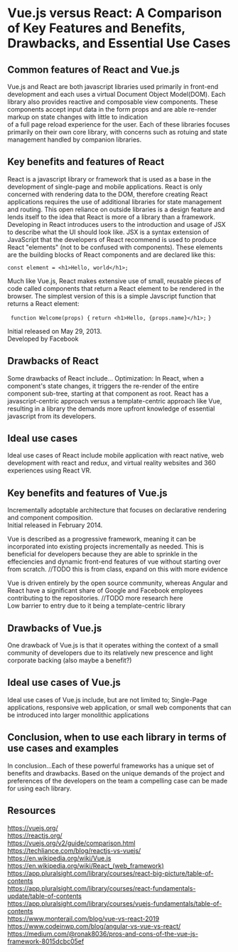 # Vue.js versus React: A Comparison of Key Features and Benefits, Drawbacks, and Essential Use Cases  

## Common features of React and Vue.js
Vue.js and React are both javascript libraries used primarily in front-end development and each uses a virtual Document Object Model(DOM). 
Each library also provides reactive and composable view components. These components accept input data in the form props and are able re-render markup on state changes with little to indication  
of a full page reload experience for the user. Each of these libraries focuses primarily on their own core library, with concerns such as rotuing and state management handled by companion libraries.

## Key benefits and features of React
React is a javascript library or framework that is used as a base in the development of single-page and mobile applications. React is only concerned with rendering data to the DOM, therefore creating React applications requires the use of additional libraries for state management and routing. This open reliance on outside libraries is a design feature and lends itself to the idea that React is more of a library than a framework. Developing in React introduces users to the introduction and usage of JSX to describe what the UI should look like. JSX is a syntax extension of JavaScript that the developers of React recommend is used to produce React "elements" (not to be confused with components). These elements are the building blocks of React components and are declared like this:   

```const element = <h1>Hello, world</h1>;```

Much like Vue.js, React makes extensive use of small, reusable pieces of code called components that return a React element to be rendered in the browser. The simplest version of this is a simple Javscript  function that returns a React element: 

``` function Welcome(props) {```
```return <h1>Hello, {props.name}</h1>;```
```} ```

Initial released on May 29, 2013.  
Developed by Facebook 

## Drawbacks of React
Some drawbacks of React include... 
Optimization: In React, when a component's state changes, it triggers the re-render of the entire component sub-tree, starting at that component as root. 
React has a javascript-centric approach versus a template-centric approach like Vue, resulting in a library the demands more upfront knowledge of essential javascript from its developers. 

## Ideal use cases
Ideal use cases of React include mobile application with react native, web development with react and redux, and virtual reality websites and 360 experiences using React VR. 

## Key benefits and features of Vue.js
Incrementally adoptable architecture that focuses on declarative rendering and component composition.  
Initial released in February 2014. 

Vue is described as a progressive framework, meaning it can be incorporated into existing projects incrementally as needed. This is beneficial for developers because they are able to sprinkle in the
effeciencies and dynamic front-end features of vue without starting over from scratch. //TODO this is from class, expand on this with more evidence

Vue is driven entirely by the open source community, whereas Angular and React have a significant share of Google and Facebook employees contributing to the repositories. //TODO more research here  
Low barrier to entry due to it being a template-centric library 

## Drawbacks of Vue.js
One drawback of Vue.js is that it operates withing the context of a small community of developers due to its relatively new prescence and light corporate backing (also maybe a benefit?)

## Ideal use cases of Vue.js
Ideal use cases of Vue.js include, but are not limited to; Single-Page applications, responsive web application, or small web components that can be introduced into larger monolithic applications

## Conclusion, when to use each library in terms of use cases and examples
In conclusion...Each of these powerful frameworks has a unique set of benefits and drawbacks. Based on the unique demands of the project and preferences of the developers on the team a compelling case can be made
for using each library.

## Resources
https://vuejs.org/  
https://reactjs.org/  
https://vuejs.org/v2/guide/comparison.html  
https://techliance.com/blog/reactjs-vs-vuejs/  
https://en.wikipedia.org/wiki/Vue.js  
https://en.wikipedia.org/wiki/React_(web_framework)   
https://app.pluralsight.com/library/courses/react-big-picture/table-of-contents  
https://app.pluralsight.com/library/courses/react-fundamentals-update/table-of-contents  
https://app.pluralsight.com/library/courses/vuejs-fundamentals/table-of-contents  
https://www.monterail.com/blog/vue-vs-react-2019  
https://www.codeinwp.com/blog/angular-vs-vue-vs-react/  
https://medium.com/@ronak8036/pros-and-cons-of-the-vue-js-framework-8015dcbc05ef

